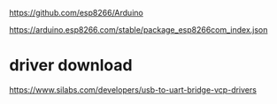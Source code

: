 
https://github.com/esp8266/Arduino

https://arduino.esp8266.com/stable/package_esp8266com_index.json

driver download
===========================
https://www.silabs.com/developers/usb-to-uart-bridge-vcp-drivers
